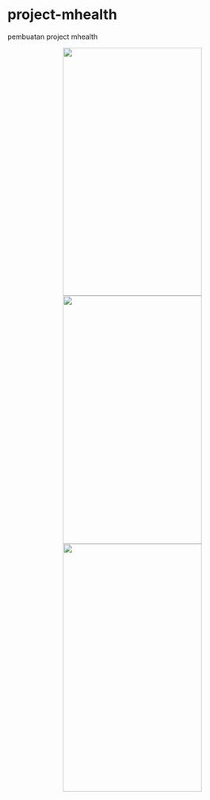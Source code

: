 # project-mhealth
pembuatan project mhealth


<p align="center">
<img border="none" height="500" width="280" src="https://user-images.githubusercontent.com/39307408/80272144-0659a500-86f1-11ea-91c3-7337cbe01973.png" />
<img border="none" height="500" width="280" src="https://user-images.githubusercontent.com/39307408/80272148-0a85c280-86f1-11ea-9d37-0617ab202edf.png" />
<img border="none" height="500" width="280"src="https://user-images.githubusercontent.com/39307408/80272151-0e194980-86f1-11ea-8928-e62e28a48b4f.png" />
</p>
